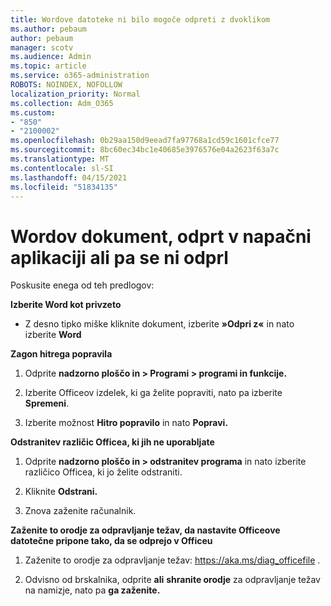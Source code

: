 ```yaml
---
title: Wordove datoteke ni bilo mogoče odpreti z dvoklikom
ms.author: pebaum
author: pebaum
manager: scotv
ms.audience: Admin
ms.topic: article
ms.service: o365-administration
ROBOTS: NOINDEX, NOFOLLOW
localization_priority: Normal
ms.collection: Adm_O365
ms.custom:
- "850"
- "2100002"
ms.openlocfilehash: 0b29aa150d9eead7fa97768a1cd59c1601cfce77
ms.sourcegitcommit: 8bc60ec34bc1e40685e3976576e04a2623f63a7c
ms.translationtype: MT
ms.contentlocale: sl-SI
ms.lasthandoff: 04/15/2021
ms.locfileid: "51834135"
---
```

# <a name="word-document-opened-in-the-wrong-app-or-didnt-open"></a>Wordov dokument, odprt v napačni aplikaciji ali pa se ni odprl

Poskusite enega od teh predlogov:

**Izberite Word kot privzeto**

- Z desno tipko miške kliknite dokument, izberite **»Odpri z«** in nato izberite **Word**

**Zagon hitrega popravila**

1. Odprite **nadzorno ploščo in > Programi > programi in funkcije.**

2. Izberite Officeov izdelek, ki ga želite popraviti, nato pa izberite **Spremeni**.

3. Izberite možnost **Hitro popravilo** in nato **Popravi.**

**Odstranitev različic Officea, ki jih ne uporabljate**

1. Odprite **nadzorno ploščo in > odstranitev programa** in nato izberite različico Officea, ki jo želite odstraniti.

2. Kliknite **Odstrani.**

3. Znova zaženite računalnik.

**Zaženite to orodje za odpravljanje težav, da nastavite Officeove datotečne pripone tako, da se odprejo v Officeu**

1. Zaženite to orodje za odpravljanje težav: https://aka.ms/diag_officefile .

2. Odvisno od brskalnika, odprite **ali** **shranite orodje** za odpravljanje težav na namizje, nato pa **ga zaženite.**
